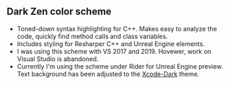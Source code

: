 ## Dark Zen color scheme
* Toned-down syntax highlighting for C++. Makes easy to analyze the code, quickly find method calls and class variables.
* Includes styling for Resharper C++ and Unreal Engine elements.
* I was using this scheme with VS 2017 and 2019. Hovewer, work on Visual Studio is abandoned.
* Currently I'm using the scheme under Rider for Unreal Engine preview. Text background has been adjusted to the [Xcode-Dark](https://plugins.jetbrains.com/plugin/13106-xcode-dark-theme) theme.
